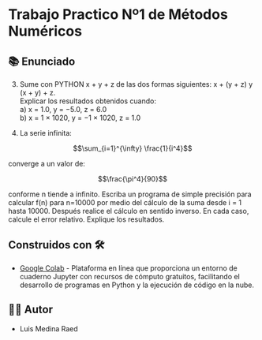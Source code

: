 # Trabajo Practico Nº1 de Métodos Numéricos

## 📚 Enunciado

3) Sume con PYTHON x + y + z de las dos formas siguientes: x + (y + z) y (x + y) + z.  
Explicar los resultados obtenidos cuando:  
a) x = 1.0, y = −5.0, z = 6.0  
b) x = 1 × 1020, y = −1 × 1020, z = 1.0  

6) La serie infinita:

$$\sum_{i=1}^{\infty} \frac{1}{i^4}$$

converge a un valor de:

$$\frac{\pi^4}{90}$$

conforme n tiende a infinito. Escriba un programa de simple precisión para calcular
f(n) para n=10000 por medio del cálculo de la suma desde i = 1 hasta 10000. Después
realice el cálculo en sentido inverso. En cada caso, calcule el error relativo. Explique
los resultados.

## Construidos con 🛠️

* [Google Colab](https://colab.research.google.com/?hl=es) - Plataforma en línea que proporciona un entorno de cuaderno Jupyter con recursos de cómputo gratuitos, facilitando el desarrollo de programas en Python y la ejecución de código en la nube.

## 👨‍💻 Autor

- Luis Medina Raed